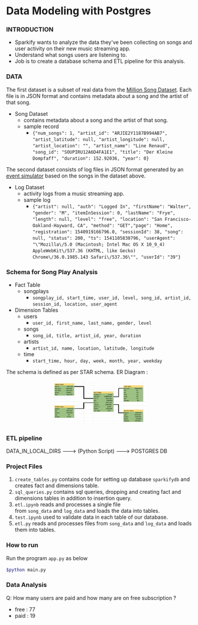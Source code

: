 # Data Modeling with Postgres

### INTRODUCTION

- Sparkify wants to analyze the data they've been collecting on songs and user activity on their new music streaming app.
- Understand what songs users are listening to.
- Job is to create a database schema and ETL pipeline for this analysis.

### DATA

The first dataset is a subset of real data from the [Million Song Dataset](https://labrosa.ee.columbia.edu/millionsong/). Each file is in JSON format and contains metadata about a song and the artist of that song.

- Song Dataset
    - contains metadata about a song and the artist of that song.
    - sample record
        - `{"num_songs": 1, "artist_id": "ARJIE2Y1187B994AB7", "artist_latitude": null, "artist_longitude": null, "artist_location": "", "artist_name": "Line Renaud", "song_id": "SOUPIRU12A6D4FA1E1", "title": "Der Kleine Dompfaff", "duration": 152.92036, "year": 0}`

The second dataset consists of log files in JSON format generated by an [event simulator](https://github.com/Interana/eventsim) based on the songs in the dataset above.

- Log Dataset
    - activity logs from a music streaming app.
    - sample log
        - `{"artist": null, "auth": "Logged In", "firstName": "Walter", "gender": "M", "itemInSession": 0, "lastName": "Frye", "length": null, "level": "free", "location": "San Francisco-Oakland-Hayward, CA", "method": "GET","page": "Home", "registration": 1540919166796.0, "sessionId": 38, "song": null, "status": 200, "ts": 1541105830796, "userAgent": "\"Mozilla\/5.0 (Macintosh; Intel Mac OS X 10_9_4) AppleWebKit\/537.36 (KHTML, like Gecko) Chrome\/36.0.1985.143 Safari\/537.36\"", "userId": "39"}`


### Schema for Song Play Analysis

- Fact Table
    - songplays
        - `songplay_id, start_time, user_id, level, song_id, artist_id, session_id, location, user_agent`
- Dimension Tables
    - users
        - `user_id, first_name, last_name, gender, level`
    - songs
        - `song_id, title, artist_id, year, duration`
    - artists
        - `artist_id, name, location, latitude, longitude`
    - time
        - `start_time, hour, day, week, month, year, weekday`

The schema is defined as per STAR schema. ER Diagram :

<p align="center">
  <img width="50%" height="50%" src="https://github.com/myselfHimanshu/data-engineering-projects/blob/main/Data_Modeling_With_Postgres/assets/diagram.png"/>
</p>

### ETL pipeline

DATA_IN_LOCAL_DIRS ---> (Python Script) ---> POSTGRES DB 

### Project Files

1. `create_tables.py` contains code for setting up database `sparkifydb` and creates fact and dimensions table.
2. `sql_queries.py` contains sql queries, dropping and creating fact and dimensions tables in addition to insertion query.
3. `etl.ipynb` reads and processes a single file from `song_data` and `log_data` and loads the data into tables.
4. `test.ipynb` used to validate data in each table of our database.
5. `etl.py` reads and processes files from `song_data` and `log_data` and loads them into tables.

### How to run
Run the program `app.py` as below

```bash
$python main.py
```

### Data Analysis

Q: How many users are paid and how many are on free subscription ?

- free : 77
- paid : 19